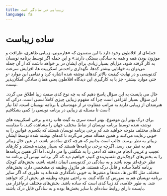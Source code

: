 ```yaml
---
title: زیبایی در سادگی است
language: fa
---
```


# ساده زیباست

جمله‌ای از افلاطون وجود دارد با این مضمون که «هارمونی، زیبایی ظاهری، ظرافت و موزون بودن همه و همه به سادگی بستگی دارند.» و این جمله اگر توسط برنامه نویسان به کار گرفته شود، مزایای بسیار زیادی برای ایشان در بر خواهد داشت که از آن جمله می‌توان به خوانایی بیشتر کدها، نگهداری راحت‌تر اسکریپت ها، افزایش سرعت کدنویسی و در نهایت کیفیت بالاتر کدهای نوشته شده اشاره کرد و تمامی این موارد -و حتی موارد بیشتر- جز با به کارگیری این دیدگاه افلاطون یعنی همان سادگی امکان‌پذیر نیست.

حال می بایست به این سؤال پاسخ دهیم که به چه نوع کدی صفت زیبا اطلاق می گردد. این سؤال بسیار انتزاعی است چرا که مفهوم زیبایی چیزی کاملاً نسبی است. درکی که هنرمندان از زیبایی دارند به مراتب متفاوت تر از مهندسان یا برنامه نویسان است. لذا نیاز است تا مسئله ی زیبایی در برنامه نویسی را کمی بشکافیم!

برای درک بهتر این موضوع، بهتر است سری به گیت هاب زده و برخی اسکریپت های نوشته شده توسط برنامه نویسان از نقاط مختلف جهان را مشاهده کنید. با مقایسه کدهای مختلف متوجه خواهید شد که برخی برنامه نویسان هستند که یکسری قوانین را به خوبی رعایت می‌کنند و همین مسأله منجر می‌گردد تا کدهای نوشته شده توسط ایشان زیبا‌تر به نظر برسد. جالب است بدانیم که هرچه کدی ساده‌تر باشد، در عین حال زیبا‌تر هم به نظر می رسد. اگرچه برخی برنامه‌ها هستند که بسیار پیچیده هستند و کارهای عجیب و غریبی انجام می‌دهند که آدمی را به شگفتی وا می دارند، اما اگر همین برنامه‌ها را به بخش‌های کوچک‌تری تقسیم‌بندی کنیم، خواهیم دید که اگر برنامه نویس آن برنامه مد نظر حرفه‌ای بوده باشد و به سادگی در کدنویسی ایمان داشته باشد، بخش‌های کوچک برنامه کاملاً ساده و قابل درک هستند، هر ماژول وظیفه ی مشخصی دارد، بخش‌های مختلف مثل کلاس ها، متدها و متغیرها به خوبی نامگذاری شده‌اند به طوری که اگر سایر برنامه نویسان هم به سورس کد نگاه کنند، به راحتی متوجه وظیفه هر بخش از کد خواهند شد. به طور خلاصه، کد زیبا کدی است که ساده باشد. بخش‌های مختلف نرم‌افزار می بایست دارای روابط ساده‌ای با سایر بخش‌ها بوده و به سادگی قابل درک باشند.
